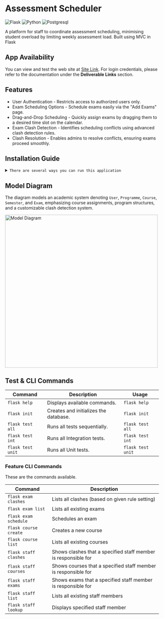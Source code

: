 # Assessment Scheduler
![Flask](https://img.shields.io/badge/Flask-000000?style=for-the-badge&logo=flask&logoColor=white)
![Python](https://img.shields.io/badge/Python-3776AB?style=for-the-badge&logo=python&logoColor=white)
![Postgresql](https://img.shields.io/badge/postgresql-4169e1?style=for-the-badge&logo=postgresql&logoColor=white)

A platform for staff to coordinate assessment scheduling, minimising student overload by limiting weekly assessment load. Built using MVC in Flask

## App Availability

You can view and test the web site at [Site Link](https://assessment-scheduler-0z5v.onrender.com). For login credentials, please refer to the documentation under the **Deliverable Links** section.

## Features

- User Authentication - Restricts access to authorized users only.  
- Exam Scheduling Options - Schedule exams easily via the "Add Exams" page.  
- Drag-and-Drop Scheduling - Quickly assign exams by dragging them to a desired time slot on the calendar.  
- Exam Clash Detection - Identifies scheduling conflicts using advanced clash detection rules.  
- Clash Resolution - Enables admins to resolve conflicts, ensuring exams proceed smoothly.  

## Installation Guide

<details>
<summary>
  <code>There are several ways you can run this application</code>
</summary>

1. **Clone the repository**:
    ```sh
    git clone https://github.com/Tink-A-Ton/assessment-scheduler.git
    cd assessment-scheduler
    ```

2. **(Optional) Create a virtual environment**:

- Using `venv`:
    ```sh
    python -m venv venv
    source venv/bin/activate    # On Windows use `venv\Scripts\activate`
    ```
- Using `conda`:
    ```sh
    conda create --name your-env-name python=3.x
    conda activate your-env-name
    ```

3. **Install the required packages**:
    ```sh
    pip install -r requirements.txt
    ```
    
4. **Initialize and Run the application**
    ```sh
    flask init && flask run
    ```

5. **Precondition Environment Variables**

    ```js
    ENV=DEVELOPMENT
    SQLALCHEMY_DATABASE_URI=sqlite:///development.db
    SECRET_KEY=feliciaisanegg
    JWT_ACCESS_TOKEN_EXPIRES=7
    SQLALCHEMY_TRACK_MODIFICATIONS=False
    TEMPLATES_AUTO_RELOAD=True
    SERVER_NAME=0.0.0.0
    PREFERRED_URL_SCHEME=https
    UPLOADED_PHOTOS_DEST=App/uploads
    JWT_ACCESS_COOKIE_NAME=access_token
    MAIL_DEFAULT_SENDER=assessment.scheduler.emails@gmail.com
    ```
To run the app, environment variables are required. While it uses PostgreSQL in production, SQLite can be used locally as specified in the sample `.env` file.


#### **Alernative**
- [Downloading repository as ZIP](https://github.com/Tink-A-Ton/assessment-scheduler/archive/refs/heads/main.zip)

</details>

## Model Diagram 

The diagram models an academic system denoting `User`, `Programme`, `Course`, `Semester`, and `Exam`, emphasizing course assignments, program structures, and a customizable clash detection system.

<img src="https://i.imgur.com/8jieMdD.png" alt="Model Diagram" height="500"/>

## Test & CLI Commands

| Command              | Description                                   | Usage                                |
|----------------------|-----------------------------------------------|--------------------------------------|
| `flask help`         | Displays available commands.                  | `flask help`                         |
| `flask init`         | Creates and initializes the database.         | `flask init`                         |
| `flask test all`     | Runs all tests sequentially.                  | `flask test all`                     |
| `flask test int`     | Runs all Integration tests.                   | `flask test int`                     |
| `flask test unit`    | Runs all Unit tests.                          | `flask test unit`                    |


### Feature CLI Commands

These are the commands available.

| Command                 | Description                                                      |
|-------------------------|------------------------------------------------------------------|
| `flask exam clashes`    | Lists all clashes (based on given rule setting)                  |
| `flask exam list`       | Lists all existing exams                                         |
| `flask exam schedule`   | Schedules an exam                                                |
| `flask course create`   | Creates a new course                                             |
| `flask course list`     | Lists all existing courses                                       |
| `flask staff clashes`   | Shows clashes that a specified staff member is responsible for   |
| `flask staff courses`   | Shows courses that a specified staff member is responsible for   |
| `flask staff exams`     | Shows exams that a specified staff member is responsible for     |
| `flask staff list`      | Lists all existing staff members                                 |
| `flask staff lookup`    | Displays specified staff member                                  |